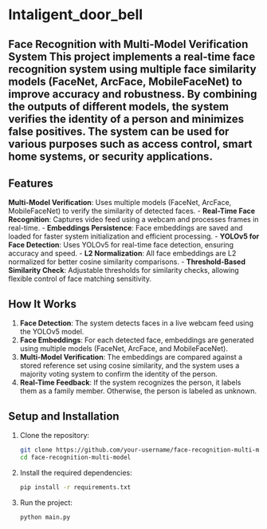 # Intaligent_door_bell
## Face Recognition with Multi-Model Verification System  This project implements a real-time face recognition system using multiple face similarity models (FaceNet, ArcFace, MobileFaceNet) to improve accuracy and robustness. By combining the outputs of different models, the system verifies the identity of a person and minimizes false positives. The system can be used for various purposes such as access control, smart home systems, or security applications.
## Features
**Multi-Model Verification**: Uses multiple models (FaceNet, ArcFace, MobileFaceNet) to verify the similarity of detected faces. - 
**Real-Time Face Recognition**: Captures video feed using a webcam and processes frames in real-time. - 
**Embeddings Persistence**: Face embeddings are saved and loaded for faster system initialization and efficient processing. - 
**YOLOv5 for Face Detection**: Uses YOLOv5 for real-time face detection, ensuring accuracy and speed. - 
**L2 Normalization**: All face embeddings are L2 normalized for better cosine similarity comparisons. - 
**Threshold-Based Similarity Check**: Adjustable thresholds for similarity checks, allowing flexible control of face matching sensitivity.  

## How It Works
1. **Face Detection**: The system detects faces in a live webcam feed using the YOLOv5 model. 
2. **Face Embeddings**: For each detected face, embeddings are generated using multiple models (FaceNet, ArcFace, and MobileFaceNet).
3. **Multi-Model Verification**: The embeddings are compared against a stored reference set using cosine similarity, and the system uses a majority voting system to confirm the identity of the person.
4. **Real-Time Feedback**: If the system recognizes the person, it labels them as a family member. Otherwise, the person is labeled as unknown.

## Setup and Installation 
1. Clone the repository:
   ```bash
   git clone https://github.com/your-username/face-recognition-multi-model.git
   cd face-recognition-multi-model
2. Install the required dependencies:
   ```bash
   pip install -r requirements.txt
3. Run the project:
   ```bash
   python main.py
